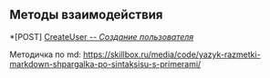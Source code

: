 ## Методы взаимодействия

*[POST] [CreateUser -- *Создание пользователя*](CreateUser.md)





Методичка по md: https://skillbox.ru/media/code/yazyk-razmetki-markdown-shpargalka-po-sintaksisu-s-primerami/
